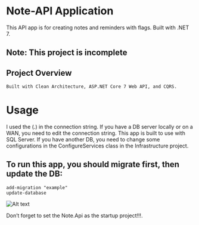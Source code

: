 # Note-API Application

This API app is for creating notes and reminders with flags. Built with .NET 7.

## Note: This project is incomplete

## Project Overview
	Built with Clean Architecture, ASP.NET Core 7 Web API, and CQRS.

# Usage
 I used the (.) in the connection string. If you have a DB server locally or on a WAN, you need to edit the connection string.
This app is built to use with SQL Server. If you have another DB, you need to change some configurations in the ConfigureServices class in the Infrastructure project.
## To run this app, you should migrate first, then update the DB:
    add-migration "example"
    update-database
 ![Alt text](images/example.png)   

Don’t forget to set the Note.Api as the startup project!!!.